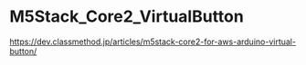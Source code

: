 # M5Stack_Core2_VirtualButton

https://dev.classmethod.jp/articles/m5stack-core2-for-aws-arduino-virtual-button/
